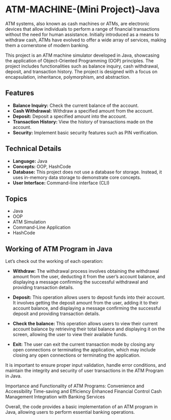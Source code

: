 # ATM-MACHINE-(Mini Project)-Java
ATM systems, also known as cash machines or ATMs, are electronic devices that allow individuals to perform a range of financial transactions without the need for human assistance. Initially introduced as a means to withdraw cash, ATMs have evolved to offer a wide array of services, making them a cornerstone of modern banking.

This project is an ATM machine simulator developed in Java, showcasing the application of Object-Oriented Programming (OOP) principles. The project includes functionalities such as balance inquiry, cash withdrawal, deposit, and transaction history. The project is designed with a focus on encapsulation, inheritance, polymorphism, and abstraction.

## Features
- **Balance Inquiry:** Check the current balance of the account.
- **Cash Withdrawal:** Withdraw a specified amount from the account.
- **Deposit:** Deposit a specified amount into the account.
- **Transaction History:** View the history of transactions made on the account.
- **Security:** Implement basic security features such as PIN verification.

## Technical Details
- **Language:** Java
- **Concepts:** OOP, HashCode
- **Database:** This project does not use a database for storage. Instead, it uses in-memory data storage to demonstrate core concepts.
- **User Interface:** Command-line interface (CLI)

## Topics
- Java
- OOP
- ATM Simulation
- Command-Line Application
- HashCode

## Working of ATM Program in Java
Let’s check out the working of each operation:

- **Withdraw:** The withdrawal process involves obtaining the withdrawal amount from the user, deducting it from the user’s account balance, and displaying a message confirming the successful withdrawal and providing transaction details.

- **Deposit:** This operation allows users to deposit funds into their account. It involves getting the deposit amount from the user, adding it to their account balance, and displaying a message confirming the successful deposit and providing transaction details.

- **Check the balance:** This operation allows users to view their current account balance by retrieving their total balance and displaying it on the screen, allowing the user to view their available funds.

- **Exit:** The user can exit the current transaction mode by closing any open connections or terminating the application, which may include closing any open connections or terminating the application.

It is important to ensure proper input validation, handle error conditions, and maintain the integrity and security of user transactions in the ATM Program in Java.

Importance and Functionality of ATM Programs:
Convenience and Accessibility
Time-saving and Efficiency
Enhanced Financial Control
Cash Management
Integration with Banking Services

Overall, the code provides a basic implementation of an ATM program in Java, allowing users to perform essential banking operations.

